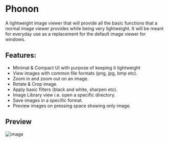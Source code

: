 # Phonon
A lightweight image viewer that will provide all the basic functions that a normal image viewer provides while being very lightweight. It will be meant for everyday use as a replacement for the default image viewer for windows. 

## Features:
*	Minimal & Compact UI with purpose of keeping it lightweight
*	View images with common file formats (png, jpg, bmp etc).
*	Zoom in and zoom out on an image.
*	Rotate & Crop image.
*	Apply basic filters (black and white, sharpen etc).
*	Image Library view i.e. open a specific directory.
*	Save images in a specific format.
* Preview images on pressing space showing only image.

## Preview
![image](https://user-images.githubusercontent.com/33392832/175812868-87b6b924-fb71-4a9c-9b03-3e0c1eb60576.png)
